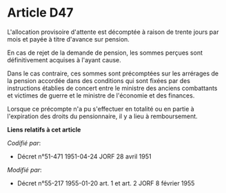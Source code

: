 # Article D47

L'allocation provisoire d'attente est décomptée à raison de trente jours par mois et payée à titre d'avance sur pension.

En cas de rejet de la demande de pension, les sommes perçues sont définitivement acquises à l'ayant cause.

Dans le cas contraire, ces sommes sont précomptées sur les arrérages de la pension accordée dans des conditions qui sont
fixées par des instructions établies de concert entre le ministre des anciens combattants et victimes de guerre et le
ministre de l'économie et des finances.

Lorsque ce précompte n'a pu s'effectuer en totalité ou en partie à l'expiration des droits du pensionnaire, il y a lieu à
remboursement.

**Liens relatifs à cet article**

_Codifié par_:

  - Décret n°51-471 1951-04-24 JORF 28 avril 1951

_Modifié par_:

  - Décret n°55-217 1955-01-20 art. 1 et art. 2 JORF 8 février 1955
